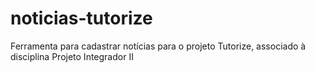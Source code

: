 # noticias-tutorize
Ferramenta para cadastrar notícias para o projeto Tutorize, associado à disciplina Projeto Integrador II
